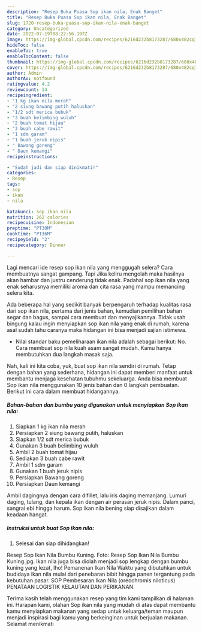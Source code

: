 ```yaml
---
description: "Resep Buka Puasa Sop ikan nila, Enak Banget"
title: "Resep Buka Puasa Sop ikan nila, Enak Banget"
slug: 1720-resep-buka-puasa-sop-ikan-nila-enak-banget
category: Uncategorized
date: 2022-07-19T08:22:56.197Z
image: https://img-global.cpcdn.com/recipes/6216d232b8173287/680x482cq70/sop-ikan-nila-foto-resep-utama.jpg
hideToc: false
enableToc: true
enableTocContent: false
thumbnail: https://img-global.cpcdn.com/recipes/6216d232b8173287/680x482cq70/sop-ikan-nila-foto-resep-utama.jpg
cover: https://img-global.cpcdn.com/recipes/6216d232b8173287/680x482cq70/sop-ikan-nila-foto-resep-utama.jpg
author: Admin
authorAv: notfound
ratingvalue: 4.2
reviewcount: 14
recipeingredient:
- "1 kg ikan nila merah"
- "2 siung bawang putih haluskan"
- "1/2 sdt merica bubuk"
- "3 buah belimbing wuluh"
- "2 buah tomat hijau"
- "3 buah cabe rawit"
- "1 sdm garam"
- "1 buah jeruk nipis"
- " Bawang goreng"
- " Daun kemangi"
recipeinstructions:

- "Sudah jadi dan siap dinikmati!"
categories:
- Resep
tags:
- sop
- ikan
- nila

katakunci: sop ikan nila 
nutrition: 262 calories
recipecuisine: Indonesian
preptime: "PT30M"
cooktime: "PT36M"
recipeyield: "2"
recipecategory: Dinner

---
```



Lagi mencari ide resep sop ikan nila yang menggugah selera? Cara membuatnya sangat gampang. Tapi Jika keliru mengolah maka hasilnya akan hambar dan justru cenderung tidak enak. Padahal sop ikan nila yang enak seharusnya memiliki aroma dan cita rasa yang mampu memancing selera kita.


Ada beberapa hal yang sedikit banyak berpengaruh terhadap kualitas rasa dari sop ikan nila, pertama dari jenis bahan, kemudian pemilihan bahan segar dan bagus, sampai cara membuat dan menyajikannya. Tidak usah bingung kalau ingin menyiapkan sop ikan nila yang enak di rumah, karena asal sudah tahu caranya maka hidangan ini bisa menjadi sajian istimewa.

- Nilai standar baku pemeliharaan ikan nila adalah sebagai berikut: No. Cara membuat sop nila kuah asam sangat mudah. Kamu hanya membutuhkan dua langkah masak saja.


Nah, kali ini kita coba, yuk, buat sop ikan nila sendiri di rumah. Tetap dengan bahan yang sederhana, hidangan ini dapat memberi manfaat untuk membantu menjaga kesehatan tubuhmu sekeluarga. Anda bisa membuat Sop ikan nila menggunakan 10 jenis bahan dan 0 langkah pembuatan. Berikut ini cara dalam membuat hidangannya.

<!--inarticleads1-->

##### Bahan-bahan dan bumbu yang digunakan untuk menyiapkan Sop ikan nila:

1. Siapkan 1 kg ikan nila merah
1. Persiapkan 2 siung bawang putih, haluskan
1. Siapkan 1/2 sdt merica bubuk
1. Gunakan 3 buah belimbing wuluh
1. Ambil 2 buah tomat hijau
1. Sediakan 3 buah cabe rawit
1. Ambil 1 sdm garam
1. Gunakan 1 buah jeruk nipis
1. Persiapkan  Bawang goreng
1. Persiapkan  Daun kemangi


Ambil dagingnya dengan cara difillet, lalu iris daging memanjang. Lumuri daging, tulang, dan kepala ikan dengan air perasan jeruk nipis. Dalam panci, sangrai ebi hingga harum. Sop ikan nila bening siap disajikan dalam keadaan hangat. 

<!--inarticleads2-->

##### Instruksi untuk buat Sop ikan nila:


1. Selesai dan siap dihidangkan!

Resep Sop Ikan Nila Bumbu Kuning. Foto: Resep Sop Ikan Nila Bumbu Kuning.jpg. Ikan nila juga bisa diolah menjadi sop lengkap dengan bumbu kuning yang lezat, lho! Pemanenan Ikan Nila Waktu yang dibutuhkan untuk budidaya ikan nila mulai dari penebaran bibit hingga panen tergantung pada kebutuhan pasar. SOP Pembesaran Ikan Nila (oreochromis niloticus) PENATAAN LOGISTIK KELAUTAN DAN PERIKANAN. 

Terima kasih telah menggunakan resep yang tim kami tampilkan di halaman ini. Harapan kami, olahan Sop ikan nila yang mudah di atas dapat membantu kamu menyiapkan makanan yang sedap untuk keluarga/teman maupun menjadi inspirasi bagi kamu yang berkeinginan untuk berjualan makanan. Selamat menikmati
